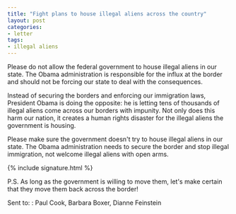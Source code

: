 ```yaml
---
title: "Fight plans to house illegal aliens across the country"
layout: post
categories:
- letter
tags:
- illegal aliens
---
```


Please do not allow the federal government to house illegal aliens in our state. The Obama administration is responsible for the influx at the border and should not be forcing our state to deal with the consequences.

Instead of securing the borders and enforcing our immigration laws, President Obama is doing the opposite: he is letting tens of thousands of illegal aliens come across our borders with impunity. Not only does this harm our nation, it creates a human rights disaster for the illegal aliens the government is housing.

Please make sure the government doesn't try to house illegal aliens in our state. The Obama administration needs to secure the border and stop illegal immigration, not welcome illegal aliens with open arms.

{% include signature.html %}

P.S. As long as the government is willing to move them, let's make certain that they move them back across the border!

Sent to:
: Paul Cook, Barbara Boxer, Dianne Feinstein
